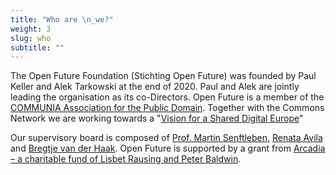 ```yaml
---
title: "Who are \n_we?"
weight: 3
slug: who
subtitle: ""
---
```

The Open Future Foundation (Stichting Open Future) was founded by Paul Keller and Alek Tarkowski at the end of 2020. Paul and Alek are jointly leading the organisation as its co-Directors. Open Future is a member of the [COMMUNIA Association for the Public Domain](http://communia-association.org/). Together with the Commons Network we are working towards a "[Vision for a Shared Digital Europe](http://shared-digital.eu/vision/)"
<!--more-->
Our supervisory board is composed of [Prof. Martin Senftleben](https://www.ivir.nl/employee/martinsenftleben/), [Renata Avila](https://pacscenter.stanford.edu/person/renata-avila/) and [Bregtje van der Haak](https://www.linkedin.com/in/bregtje-van-der-haak-8949076/). Open Future is supported by a grant from [Arcadia – a charitable fund of Lisbet Rausing and Peter Baldwin](https://www.arcadiafund.org.uk).
